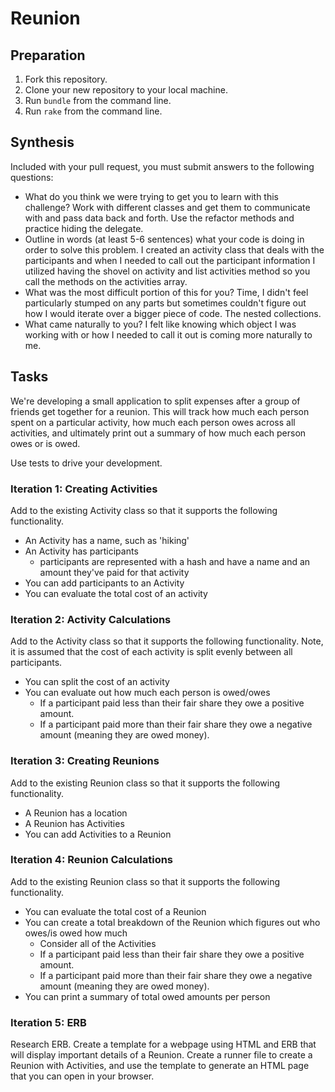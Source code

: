 # Reunion

## Preparation

1. Fork this repository.
1. Clone your new repository to your local machine.
1. Run `bundle` from the command line.
1. Run `rake` from the command line.

## Synthesis

Included with your pull request, you must submit answers to the following questions:

* What do you think we were trying to get you to learn with this challenge?
Work with different classes and get them to communicate with and pass data back and forth. Use the refactor methods and practice hiding the delegate.
* Outline in words (at least 5-6 sentences) what your code is doing in order to solve this problem.
I created an activity class that deals with the participants and when I needed to call out the participant information I utilized having the shovel on activity and list activities method so you call the methods on the activities array.
* What was the most difficult portion of this for you?
Time, I didn't feel particularly stumped on any parts but sometimes couldn't figure out how I would iterate over a bigger piece of code. The nested collections.
* What came naturally to you?
I felt like knowing which object I was working with or how I needed to call it out is coming more naturally to me.






## Tasks

We're developing a small application to split expenses after a group of friends get together for a reunion. This will track how much each person spent on a particular activity, how much each person owes across all activities, and ultimately print out a summary of how much each person owes or is owed.

Use tests to drive your development.

### Iteration 1: Creating Activities

Add to the existing Activity class so that it supports the following functionality.

* An Activity has a name, such as 'hiking'  
* An Activity has participants
  * participants are represented with a hash and have a name and an amount they've paid for that activity  
* You can add participants to an Activity
* You can evaluate the total cost of an activity   

### Iteration 2: Activity Calculations

Add to the Activity class so that it supports the following functionality. Note, it is assumed that the cost of each activity is split evenly between all participants.

* You can split the cost of an activity
* You can evaluate out how much each person is owed/owes
  * If a participant paid less than their fair share they owe a positive amount.
  * If a participant paid more than their fair share they owe a negative amount (meaning they are owed money).  


### Iteration 3: Creating Reunions

Add to the existing Reunion class so that it supports the following functionality.

* A Reunion has a location
* A Reunion has Activities  
* You can add Activities to a Reunion

### Iteration 4: Reunion Calculations

Add to the existing Reunion class so that it supports the following functionality.

* You can evaluate the total cost of a Reunion
* You can create a total breakdown of the Reunion which figures out who owes/is owed how much
  * Consider all of the Activities
  * If a participant paid less than their fair share they owe a positive amount.
  * If a participant paid more than their fair share they owe a negative amount (meaning they are owed money).
* You can print a summary of total owed amounts per person


### Iteration 5: ERB

Research ERB. Create a template for a webpage using HTML and ERB that will display important details of a Reunion. Create a runner file to create a Reunion with Activities, and use the template to generate an HTML page that you can open in your browser.
